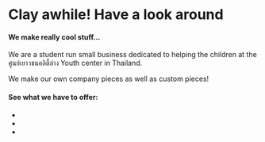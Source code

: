 # Clay awhile! Have a look around
#### We make really cool stuff... 

We are a student run small business dedicated to helping the children at the ศูนย์เยาวชนคลิตี้ล่าง Youth center in Thailand.

We make our own company pieces as well as custom pieces!


#### See what we have to offer:
-
-
-
